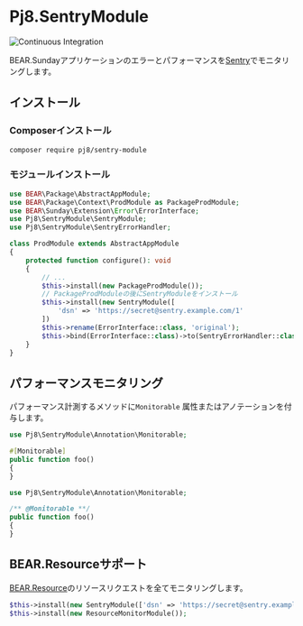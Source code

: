 # Pj8.SentryModule

![Continuous Integration](https://github.com/pj8/pj8.sentrymodule/workflows/Continuous%20Integration/badge.svg)

BEAR.Sundayアプリケーションのエラーとパフォーマンスを[Sentry](https://docs.sentry.io/platforms/php/)でモニタリングします。

## インストール

### Composerインストール

```bash
composer require pj8/sentry-module
```

### モジュールインストール

```php
use BEAR\Package\AbstractAppModule;
use BEAR\Package\Context\ProdModule as PackageProdModule;
use BEAR\Sunday\Extension\Error\ErrorInterface;
use Pj8\SentryModule\SentryModule;
use Pj8\SentryModule\SentryErrorHandler;

class ProdModule extends AbstractAppModule
{
    protected function configure(): void
    {
        // ...
        $this->install(new PackageProdModule());
        // PackageProdModuleの後にSentryModuleをインストール
        $this->install(new SentryModule([
            'dsn' => 'https://secret@sentry.example.com/1'
        ])
        $this->rename(ErrorInterface::class, 'original');
        $this->bind(ErrorInterface::class)->to(SentryErrorHandler::class);
    }
}
```

## パフォーマンスモニタリング

パフォーマンス計測するメソッドに`Monitorable` 属性またはアノテーションを付与します。

```php
use Pj8\SentryModule\Annotation\Monitorable;

#[Monitorable]
public function foo()
{
}
```

```php
use Pj8\SentryModule\Annotation\Monitorable;

/** @Monitorable **/
public function foo()
{
}
```

## BEAR.Resourceサポート

[BEAR.Resource](https://github.com/bearsunday/BEAR.Resource)のリソースリクエストを全てモニタリングします。

```php
$this->install(new SentryModule(['dsn' => 'https://secret@sentry.example.com/1']));
$this->install(new ResourceMonitorModule());
```
